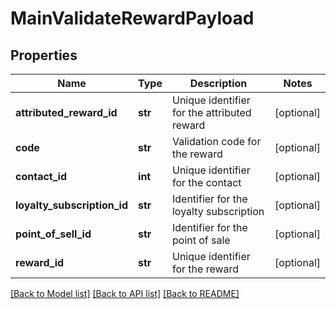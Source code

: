 # MainValidateRewardPayload

## Properties
Name | Type | Description | Notes
------------ | ------------- | ------------- | -------------
**attributed_reward_id** | **str** | Unique identifier for the attributed reward | [optional] 
**code** | **str** | Validation code for the reward | [optional] 
**contact_id** | **int** | Unique identifier for the contact | [optional] 
**loyalty_subscription_id** | **str** | Identifier for the loyalty subscription | [optional] 
**point_of_sell_id** | **str** | Identifier for the point of sale | [optional] 
**reward_id** | **str** | Unique identifier for the reward | [optional] 

[[Back to Model list]](../README.md#documentation-for-models) [[Back to API list]](../README.md#documentation-for-api-endpoints) [[Back to README]](../README.md)


